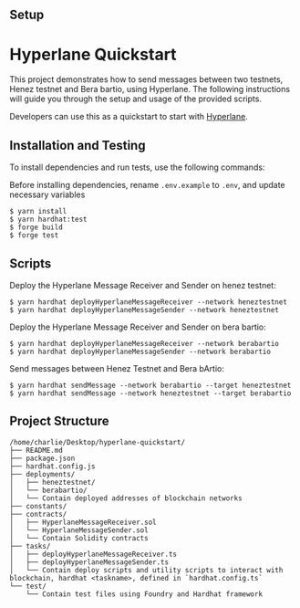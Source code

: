 ## Setup

# Hyperlane Quickstart

This project demonstrates how to send messages between two testnets, Henez testnet and Bera bartio, using Hyperlane. The following instructions will guide you through the setup and usage of the provided scripts.

Developers can use this as a quickstart to start with [Hyperlane](https://github.com/hyperlane-xyz/hyperlane-monorepo).

## Installation and Testing

To install dependencies and run tests, use the following commands:

Before installing dependencies, rename `.env.example` to `.env`, and update necessary variables

```shell
$ yarn install
$ yarn hardhat:test
$ forge build
$ forge test
```

## Scripts

Deploy the Hyperlane Message Receiver and Sender on henez testnet:

```shell
$ yarn hardhat deployHyperlaneMessageReceiver --network heneztestnet
$ yarn hardhat deployHyperlaneMessageSender --network heneztestnet
```

Deploy the Hyperlane Message Receiver and Sender on bera bartio:

```shell
$ yarn hardhat deployHyperlaneMessageReceiver --network berabartio
$ yarn hardhat deployHyperlaneMessageSender --network berabartio
```

Send messages between Henez Testnet and Bera bArtio:

```shell
$ yarn hardhat sendMessage --network berabartio --target heneztestnet
$ yarn hardhat sendMessage --network heneztestnet --target berabartio
```

## Project Structure

```
/home/charlie/Desktop/hyperlane-quickstart/
├── README.md
├── package.json
├── hardhat.config.js
├── deployments/
│   ├── heneztestnet/
│   └── berabartio/
│   └── Contain deployed addresses of blockchain networks
├── constants/
├── contracts/
│   ├── HyperlaneMessageReceiver.sol
│   └── HyperlaneMessageSender.sol
│   └── Contain Solidity contracts
├── tasks/
│   ├── deployHyperlaneMessageReceiver.ts
│   ├── deployHyperlaneMessageSender.ts
│   └── Contain deploy scripts and utility scripts to interact with blockchain, hardhat <taskname>, defined in `hardhat.config.ts`
└── test/
    └── Contain test files using Foundry and Hardhat framework
```
